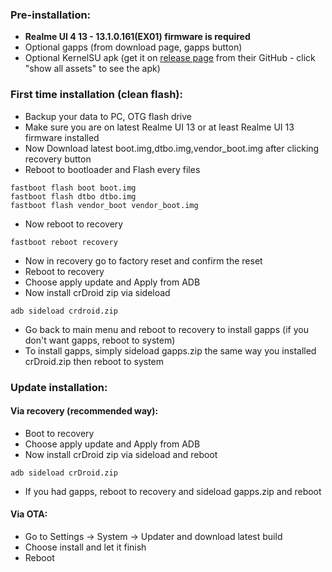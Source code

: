 ### Pre-installation:

*  **Realme UI 4 13 - 13.1.0.161(EX01) firmware is required** 
* Optional gapps (from download page, gapps button)
* Optional KernelSU apk (get it on [release page](https://github.com/tiann/KernelSU/releases) from their GitHub - click "show all assets" to see the apk)


### First time installation (clean flash):

* Backup your data to PC, OTG flash drive
* Make sure you are on latest Realme UI 13 or at least Realme UI 13 firmware installed
* Now Download latest boot.img,dtbo.img,vendor_boot.img after clicking recovery button
* Reboot to bootloader and Flash every files 

```
fastboot flash boot boot.img
fastboot flash dtbo dtbo.img
fastboot flash vendor_boot vendor_boot.img
```
* Now reboot to recovery

```
fastboot reboot recovery
```

* Now in recovery go to factory reset and confirm the reset
* Reboot to recovery
* Choose apply update and Apply from ADB
* Now install crDroid zip via sideload

```
adb sideload crdroid.zip
```
* Go back to main menu and reboot to recovery to install gapps (if you don't want gapps, reboot to system)
* To install gapps, simply sideload gapps.zip the same way you installed crDroid.zip then reboot to system

### Update installation:

#### Via recovery (recommended way):
* Boot to recovery
* Choose apply update and Apply from ADB
* Now install crDroid zip via sideload and reboot

```
adb sideload crDroid.zip
```
* If you had gapps, reboot to recovery and sideload gapps.zip and reboot

#### Via OTA:
* Go to Settings -> System -> Updater and download latest build
* Choose install and let it finish
* Reboot
